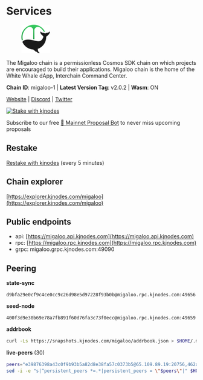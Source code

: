 # Services

<figure><img src="https://raw.githubusercontent.com/kj89/cosmos-images/main/logos/migaloo.png" alt=""><figcaption></figcaption></figure>

The Migaloo chain is a permissionless Cosmos SDK chain on which  projects are encouraged to build their applications. Migaloo chain  is the home of the White Whale dApp, Interchain Command Center.

**Chain ID**: migaloo-1 | **Latest Version Tag**: v2.0.2 | **Wasm**: ON

[Website](https://whitewhale.money) | [Discord](https://discord.gg/AyvcgD4jy3) | [Twitter](https://twitter.com/WhiteWhaleDefi)

[![Stake with kjnodes](https://i.ibb.co/cr44Q8j/button-stake-with-kjnodes.png)](https://restake.app/migaloo/migaloovaloper1jxtgnfw3tatfh90ju9j76dfrt3yea0zw2vnr8v)

Subscribe to our free [🤖 Mainnet Proposal Bot](https://t.me/kjnodes_proposal_bot) to never miss upcoming proposals

## Restake

[Restake with kjnodes](https://restake.app/migaloo/migaloovaloper1jxtgnfw3tatfh90ju9j76dfrt3yea0zw2vnr8v) (every 5 minutes)
## Chain explorer
[https://explorer.kjnodes.com/migaloo](https://explorer.kjnodes.com/migaloo)

## Public endpoints

* api: [https://migaloo.api.kjnodes.com](https://migaloo.api.kjnodes.com)
* rpc: [https://migaloo.rpc.kjnodes.com](https://migaloo.rpc.kjnodes.com)
* grpc: migaloo.grpc.kjnodes.com:49090

## Peering

**state-sync**

```text
d9bfa29e0cf9c4ce0cc9c26d98e5d97228f93b0b@migaloo.rpc.kjnodes.com:49656
```

**seed-node**

```text
400f3d9e30b69e78a7fb891f60d76fa3c73f0ecc@migaloo.rpc.kjnodes.com:49659
```

**addrbook**
```bash
curl -Ls https://snapshots.kjnodes.com/migaloo/addrbook.json > $HOME/.migalood/config/addrbook.json
```

**live-peers** (30)
```bash
peers="e39876398a43c0f9b93b5a82d8e38fa57c0373b5@65.109.89.19:20756,462a37ca052c4d058e505959393574045dce9489@116.202.36.240:20756,6870906f86e474d88d077c7c55af36debe49da04@178.162.165.194:7095,ccaccdf6bafcb57197d86a1420a289cd39fe0ae9@85.10.200.231:8095,327fb12682b6450564330abec78f13fa35bd9b78@37.187.149.73:26706,e3fee82bd16509145c45b3dc0b8f4db25315078e@212.227.13.120:26656,80be85c4980deccaa2fbd710029f0eb660dadf9a@51.81.16.186:26656,4236750928a4dcb742e50e30e500ebc9ee39f240@35.223.246.103:26656,d9bfa29e0cf9c4ce0cc9c26d98e5d97228f93b0b@65.109.88.38:49656,175ca82ab5b282549d68d79ff2c3703d26bcacef@141.94.109.71:20757,554eb4a15e05af8317c3f98d6efd51d1ace1bc9c@146.59.85.223:20756,51ca404bbc73d07fc0d6529388c90f807c5acf0b@65.109.104.72:20756,0c38efdc028867765e68f02979958468384ad087@51.89.155.2:23656,59c74642d0ec4d012dd7bd0a7e5af1eadf2061b2@65.109.30.183:26656,6c42aacf3939d503bad695d86108d214680e04a8@144.76.175.189:20756,744f2ecd98984eb0e20640ca4b7be69c0be0b81d@45.83.106.141:26656,a0a450ead908bd65813322c1373802ef32c5736d@65.108.235.33:4000,2e756df28be5e4fa7d332ba732a160202ef86eee@167.235.21.165:26656,8a9e42026a687b2762cefbd74584ccbd6afa0be1@142.132.207.247:36656,2fd235d3f0a1a84abd197dcfdaf04fdabc092db8@168.119.62.80:26656,1285606b577feaed7f045201a67f4a4e38f4726d@65.109.239.8:26656,9f0da7688c30a76bd2870288f861018179e421a0@65.108.130.171:26656,3b3428d679faa1bd498b3554ca798de3a0d802c6@162.19.89.8:20756,d20e91b12956469860da37a8e538305dad8d23d4@185.119.118.110:4000,ea8ec0c9613b8c096938469c499a6b1e3372085a@5.181.51.80:26656,dfb44159d26b62affd7112367e082b2397bbff15@65.108.136.206:26656,19a1b27499bd98efa61f2a722b02d4863ccecaef@136.38.55.33:26656,a834ef7ec0a65ac7c5bf976a9af5adb3a71d7a19@65.108.8.247:20756,dfe5f91f824880e19d47475546d9874e0f2cea8c@5.79.74.229:8095,d2ab85819cdc393c3bc2f5c322a4ccd769403d43@18.214.25.66:33656"
sed -i -e "s|^persistent_peers *=.*|persistent_peers = \"$peers\"|" $HOME/.migalood/config/config.toml
```
